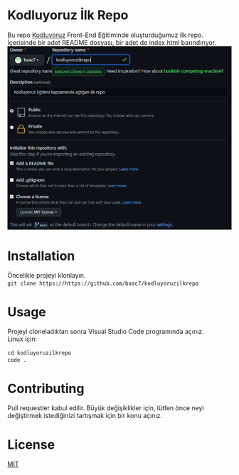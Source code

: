 # Kodluyoruz İlk Repo
Bu repo [Kodluyoruz](https://www.kodluyoruz.org/) Front-End Eğitiminde oluşturduğumuz ilk repo. İçerisinde bir adet README dosyası, bir adet de index.html barındırıyor.
![Proje Foto](./img/kodluyoruz.png)
# Installation
Öncelikle projeyi klonlayın.<br/>
`git clone https://https://github.com/baac7/kodluyoruzilkrepo`
# Usage
Projeyi cloneladıktan sonra Visual Studio Code programında açınız.<br/>
Linux için:</br>
```
cd kodluyoruzilkrepo
code .
```
# Contributing
Pull requestler kabul edilir. Büyük değişiklikler için, lütfen önce neyi değiştirmek istediğinizi tartışmak için bir konu açınız.
# License
[MIT](https://choosealicense.com/licenses/mit/)